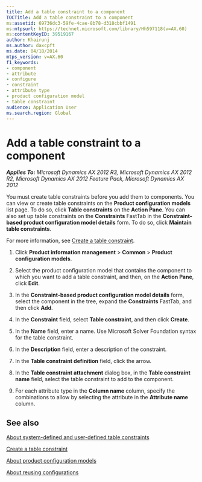 ```yaml
---
title: Add a table constraint to a component
TOCTitle: Add a table constraint to a component
ms:assetid: 69736dc3-59fe-4cae-8b78-d318cbbf1491
ms:mtpsurl: https://technet.microsoft.com/library/Hh597118(v=AX.60)
ms:contentKeyID: 39519167
author: Khairunj
ms.author: daxcpft
ms.date: 04/18/2014
mtps_version: v=AX.60
f1_keywords:
- component
- attribute
- configure
- constraint
- attribute type
- product configuration model
- table constraint
audience: Application User
ms.search.region: Global
---
```


# Add a table constraint to a component 


_**Applies To:** Microsoft Dynamics AX 2012 R3, Microsoft Dynamics AX 2012 R2, Microsoft Dynamics AX 2012 Feature Pack, Microsoft Dynamics AX 2012_

You must create table constraints before you add them to components. You can view or create table constraints on the **Product configuration models** list page. To do so, click **Table constraints** on the **Action Pane**. You can also set up table constraints on the **Constraints** FastTab in the **Constraint-based product configuration model details** form. To do so, click **Maintain table constraints**.

For more information, see [Create a table constraint](create-a-table-constraint.md).

1.  Click **Product information management** \> **Common** \> **Product configuration models**.

2.  Select the product configuration model that contains the component to which you want to add a table constraint, and then, on the **Action Pane**, click **Edit**.

3.  In the **Constraint-based product configuration model details** form, select the component in the tree, expand the **Constraints** FastTab, and then click **Add**.

4.  In the **Constraint** field, select **Table constraint**, and then click **Create**.

5.  In the **Name** field, enter a name. Use Microsoft Solver Foundation syntax for the table constraint.

6.  In the **Description** field, enter a description of the constraint.

7.  In the **Table constraint definition** field, click the arrow.

8.  In the **Table constraint attachment** dialog box, in the **Table constraint name** field, select the table constraint to add to the component.

9.  For each attribute type in the **Column name** column, specify the combinations to allow by selecting the attribute in the **Attribute name** column.

## See also

[About system-defined and user-defined table constraints](about-system-defined-and-user-defined-table-constraints.md)

[Create a table constraint](create-a-table-constraint.md)

[About product configuration models](about-product-configuration-models.md)

[About reusing configurations](about-reusing-configurations.md)

  


